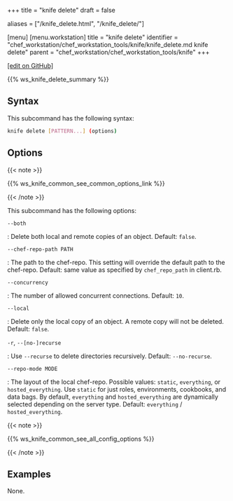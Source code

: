 +++
title = "knife delete"
draft = false

aliases = ["/knife_delete.html", "/knife_delete/"]

[menu]
  [menu.workstation]
    title = "knife delete"
    identifier = "chef_workstation/chef_workstation_tools/knife/knife_delete.md knife delete"
    parent = "chef_workstation/chef_workstation_tools/knife"
+++

[\[edit on GitHub\]](https://github.com/chef/chef-workstation/blob/master/www/content/workstation/knife_delete.md)

{{% ws_knife_delete_summary %}}

## Syntax

This subcommand has the following syntax:

``` bash
knife delete [PATTERN...] (options)
```

## Options

{{< note >}}

{{% ws_knife_common_see_common_options_link %}}

{{< /note >}}

This subcommand has the following options:

`--both`

:   Delete both local and remote copies of an object. Default: `false`.

`--chef-repo-path PATH`

:   The path to the chef-repo. This setting will override the default
    path to the chef-repo. Default: same value as specified by
    `chef_repo_path` in client.rb.

`--concurrency`

:   The number of allowed concurrent connections. Default: `10`.

`--local`

:   Delete only the local copy of an object. A remote copy will not be
    deleted. Default: `false`.

`-r`, `--[no-]recurse`

:   Use `--recurse` to delete directories recursively. Default:
    `--no-recurse`.

`--repo-mode MODE`

:   The layout of the local chef-repo. Possible values: `static`,
    `everything`, or `hosted_everything`. Use `static` for just roles,
    environments, cookbooks, and data bags. By default, `everything` and
    `hosted_everything` are dynamically selected depending on the server
    type. Default: `everything` / `hosted_everything`.

{{< note >}}

{{% ws_knife_common_see_all_config_options %}}

{{< /note >}}

## Examples

None.
